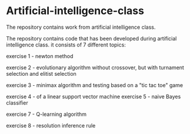 # Artificial-intelligence-class
The repository contains work from artificial intelligence class.

The repository contains code that has been developed during artificial intelligence class. it consists of 7 different topics:

exercise 1 - newton method

exercise 2 - evolutionary algorithm without crossover, but with turnament selection and elitist selection

exercise 3 - minimax algorithm and testing based on a "tic tac toe" game

exercise 4 - of a linear support vector machine
exercise 5 - naive Bayes classifier

exercise 7 - Q-learning algorithm

exercise 8 - resolution inference rule
